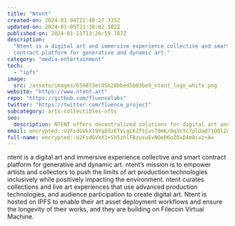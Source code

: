 ```yaml
---
title: "Ntent"
created-on: 2024-01-04T22:40:27.335Z
updated-on: 2024-01-05T21:38:02.182Z
published-on: 2024-01-11T13:26:59.787Z
description:
  "Ntent is a digital art and immersive experience collective and smart
  contract platform for generative and dynamic art."
category: "media-entertainment"
tech:
  - "ipfs"
image:
  src: /assets/images/659873ecd5b28bbed5b03be9_ntent_logo_white.png
website: "https://www.ntent.art"
repo: "https://github.com/fluencelabs"
twitter: "https://twitter.com/fluence_project"
subcategory: arts-collectibles-nfts
seo:
  description: NTENT offers decentralized solutions for digital art and collectibles.
email: encrypted::U2FsdGVkX19YqEdzETvLgLKZftCusT0mK/8q3cYc7plUad71QQl2uiPqFn/sWkrE
full-name: encrypted::U2FsdGVkX1+Sh5zhlFBzusuEvNOeD6oZOxD4m8ivz+A=
---
```


ntent is a digital art and immersive experience collective and smart contract platform for generative and dynamic art. ntent’s mission is to empower artists and collectors to push the limits of art production technologies inclusively while positively impacting the environment. ntent curates collections and live art experiences that use advanced production technologies, and audience participation to create digital art. Ntent is hosted on IPFS to enable their art asset deployment workflows and ensure the longevity of their works, and they are building on Filecoin Virtual Machine.
